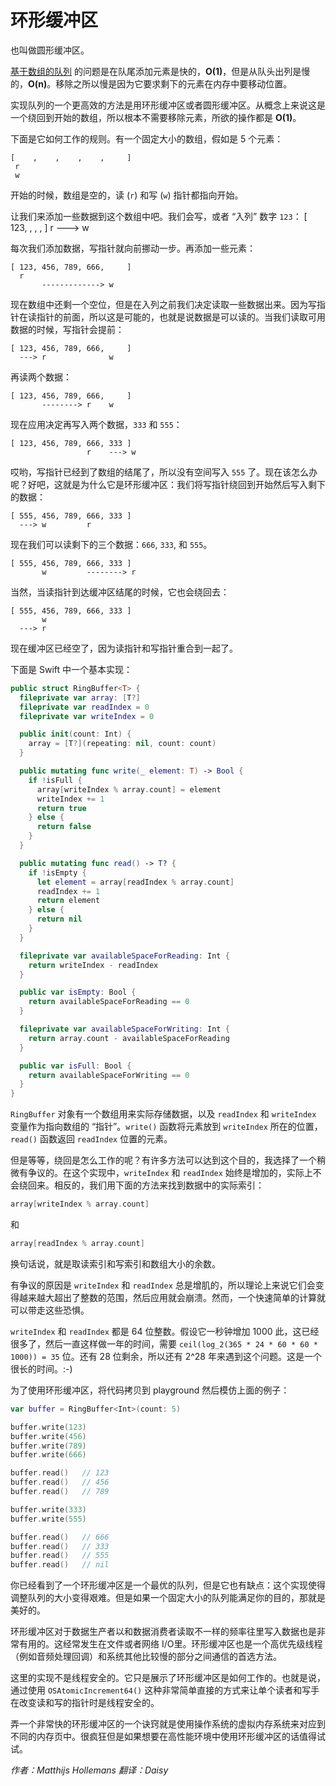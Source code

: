 # 环形缓冲区

也叫做圆形缓冲区。

[基于数组的队列](../Queue/README-CN.markdown) 的问题是在队尾添加元素是快的，**O(1)**，但是从队头出列是慢的，**O(n)**。移除之所以慢是因为它要求剩下的元素在内存中要移动位置。

实现队列的一个更高效的方法是用环形缓冲区或者圆形缓冲区。从概念上来说这是一个绕回到开始的数组，所以根本不需要移除元素，所欲的操作都是 **O(1)**。

下面是它如何工作的规则。有一个固定大小的数组，假如是 5 个元素：

	[    ,    ,    ,    ,     ]
	 r
	 w

开始的时候，数组是空的，读 (`r`) 和写 (`w`) 指针都指向开始。

让我们来添加一些数据到这个数组中吧。我们会写，或者 “入列” 数字 `123`：
	[ 123,    ,    ,    ,     ]
	  r
	  ---> w

每次我们添加数据，写指针就向前挪动一步。再添加一些元素：

	[ 123, 456, 789, 666,     ]
	  r    
	       -------------> w

现在数组中还剩一个空位，但是在入列之前我们决定读取一些数据出来。因为写指针在读指针的前面，所以这是可能的，也就是说数据是可以读的。当我们读取可用数据的时候，写指针会提前：

	[ 123, 456, 789, 666,     ]
	  ---> r              w

再读两个数据：

	[ 123, 456, 789, 666,     ]
	       --------> r    w

现在应用决定再写入两个数据，`333` 和 `555`：

	[ 123, 456, 789, 666, 333 ]
	                 r    ---> w

哎哟，写指针已经到了数组的结尾了，所以没有空间写入 `555` 了。现在该怎么办呢？好吧，这就是为什么它是环形缓冲区：我们将写指针绕回到开始然后写入剩下的数据：

	[ 555, 456, 789, 666, 333 ]
	  ---> w         r        

现在我们可以读剩下的三个数据：`666`, `333`, 和 `555`。

	[ 555, 456, 789, 666, 333 ]
	       w         --------> r        

当然，当读指针到达缓冲区结尾的时候，它也会绕回去：

	[ 555, 456, 789, 666, 333 ]
	       w            
	  ---> r

现在缓冲区已经空了，因为读指针和写指针重合到一起了。

下面是 Swift 中一个基本实现：

```swift
public struct RingBuffer<T> {
  fileprivate var array: [T?]
  fileprivate var readIndex = 0
  fileprivate var writeIndex = 0

  public init(count: Int) {
    array = [T?](repeating: nil, count: count)
  }

  public mutating func write(_ element: T) -> Bool {
    if !isFull {
      array[writeIndex % array.count] = element
      writeIndex += 1
      return true
    } else {
      return false
    }
  }

  public mutating func read() -> T? {
    if !isEmpty {
      let element = array[readIndex % array.count]
      readIndex += 1
      return element
    } else {
      return nil
    }
  }

  fileprivate var availableSpaceForReading: Int {
    return writeIndex - readIndex
  }

  public var isEmpty: Bool {
    return availableSpaceForReading == 0
  }

  fileprivate var availableSpaceForWriting: Int {
    return array.count - availableSpaceForReading
  }

  public var isFull: Bool {
    return availableSpaceForWriting == 0
  }
}
```

`RingBuffer` 对象有一个数组用来实际存储数据，以及 `readIndex` 和 `writeIndex` 变量作为指向数组的 “指针”。`write()` 函数将元素放到 `writeIndex` 所在的位置，`read()` 函数返回 `readIndex` 位置的元素。

但是等等，绕回是怎么工作的呢？有许多方法可以达到这个目的，我选择了一个稍微有争议的。在这个实现中，`writeIndex` 和 `readIndex` 始终是增加的，实际上不会绕回来。相反的，我们用下面的方法来找到数据中的实际索引：

```swift
array[writeIndex % array.count]
```

和

```swift
array[readIndex % array.count]
```

换句话说，就是取读索引和写索引和数组大小的余数。

有争议的原因是 `writeIndex` 和 `readIndex` 总是增肌的，所以理论上来说它们会变得越来越大超出了整数的范围，然后应用就会崩溃。然而，一个快速简单的计算就可以带走这些恐惧。

`writeIndex` 和 `readIndex` 都是 64 位整数。假设它一秒钟增加 1000 此，这已经很多了，然后一直这样做一年的时间，需要 `ceil(log_2(365 * 24 * 60 * 60 * 1000)) = 35` 位。还有 28 位剩余，所以还有 2^28 年来遇到这个问题。这是一个很长的时间。:-)

为了使用环形缓冲区，将代码拷贝到 playground 然后模仿上面的例子：

```swift
var buffer = RingBuffer<Int>(count: 5)

buffer.write(123)
buffer.write(456)
buffer.write(789)
buffer.write(666)

buffer.read()   // 123
buffer.read()   // 456
buffer.read()   // 789

buffer.write(333)
buffer.write(555)

buffer.read()   // 666
buffer.read()   // 333
buffer.read()   // 555
buffer.read()   // nil
```

你已经看到了一个环形缓冲区是一个最优的队列，但是它也有缺点：这个实现使得调整队列的大小变得艰难。但是如果一个固定大小的队列能满足你的目的，那就是美好的。

环形缓冲区对于数据生产者以和数据消费者读取不一样的频率往里写入数据也是非常有用的。这经常发生在文件或者网络 I/O里。环形缓冲区也是一个高优先级线程（例如音频处理回调）和系统其他比较慢的部分之间通信的首选方法。

这里的实现不是线程安全的。它只是展示了环形缓冲区是如何工作的。也就是说，通过使用 `OSAtomicIncrement64()` 这种非常简单直接的方式来让单个读者和写手在改变读和写的指针时是线程安全的。

弄一个非常快的环形缓冲区的一个诀窍就是使用操作系统的虚拟内存系统来对应到不同的内存页中。很疯狂但是如果想要在高性能环境中使用环形缓冲区的话值得试试。

*作者：Matthijs Hollemans 翻译：Daisy*


